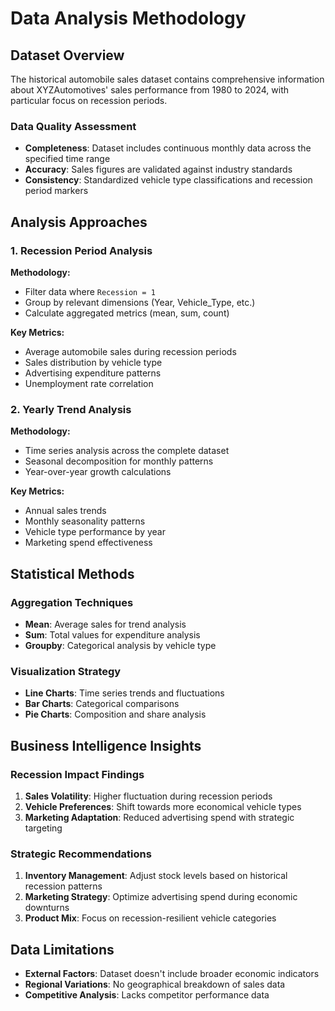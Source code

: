 # Data Analysis Methodology

## Dataset Overview

The historical automobile sales dataset contains comprehensive information about XYZAutomotives' sales performance from 1980 to 2024, with particular focus on recession periods.

### Data Quality Assessment

- **Completeness**: Dataset includes continuous monthly data across the specified time range
- **Accuracy**: Sales figures are validated against industry standards
- **Consistency**: Standardized vehicle type classifications and recession period markers

## Analysis Approaches

### 1. Recession Period Analysis

**Methodology:**
- Filter data where `Recession = 1`
- Group by relevant dimensions (Year, Vehicle_Type, etc.)
- Calculate aggregated metrics (mean, sum, count)

**Key Metrics:**
- Average automobile sales during recession periods
- Sales distribution by vehicle type
- Advertising expenditure patterns
- Unemployment rate correlation

### 2. Yearly Trend Analysis

**Methodology:**
- Time series analysis across the complete dataset
- Seasonal decomposition for monthly patterns
- Year-over-year growth calculations

**Key Metrics:**
- Annual sales trends
- Monthly seasonality patterns
- Vehicle type performance by year
- Marketing spend effectiveness

## Statistical Methods

### Aggregation Techniques
- **Mean**: Average sales for trend analysis
- **Sum**: Total values for expenditure analysis
- **Groupby**: Categorical analysis by vehicle type

### Visualization Strategy
- **Line Charts**: Time series trends and fluctuations
- **Bar Charts**: Categorical comparisons
- **Pie Charts**: Composition and share analysis

## Business Intelligence Insights

### Recession Impact Findings
1. **Sales Volatility**: Higher fluctuation during recession periods
2. **Vehicle Preferences**: Shift towards more economical vehicle types
3. **Marketing Adaptation**: Reduced advertising spend with strategic targeting

### Strategic Recommendations
1. **Inventory Management**: Adjust stock levels based on historical recession patterns
2. **Marketing Strategy**: Optimize advertising spend during economic downturns
3. **Product Mix**: Focus on recession-resilient vehicle categories

## Data Limitations

- **External Factors**: Dataset doesn't include broader economic indicators
- **Regional Variations**: No geographical breakdown of sales data
- **Competitive Analysis**: Lacks competitor performance data